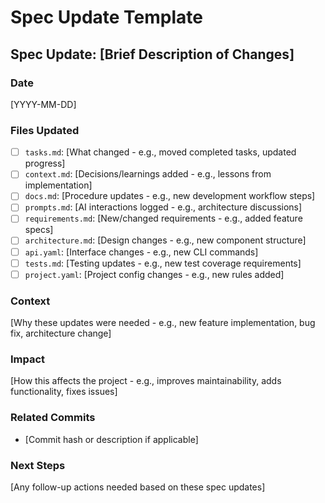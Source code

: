 # Spec Update Template

## Spec Update: [Brief Description of Changes]

### Date

[YYYY-MM-DD]

### Files Updated

- [ ] `tasks.md`: [What changed - e.g., moved completed tasks, updated progress]
- [ ] `context.md`: [Decisions/learnings added - e.g., lessons from implementation]
- [ ] `docs.md`: [Procedure updates - e.g., new development workflow steps]
- [ ] `prompts.md`: [AI interactions logged - e.g., architecture discussions]
- [ ] `requirements.md`: [New/changed requirements - e.g., added feature specs]
- [ ] `architecture.md`: [Design changes - e.g., new component structure]
- [ ] `api.yaml`: [Interface changes - e.g., new CLI commands]
- [ ] `tests.md`: [Testing updates - e.g., new test coverage requirements]
- [ ] `project.yaml`: [Project config changes - e.g., new rules added]

### Context

[Why these updates were needed - e.g., new feature implementation, bug fix, architecture change]

### Impact

[How this affects the project - e.g., improves maintainability, adds functionality, fixes issues]

### Related Commits

- [Commit hash or description if applicable]

### Next Steps

[Any follow-up actions needed based on these spec updates]
